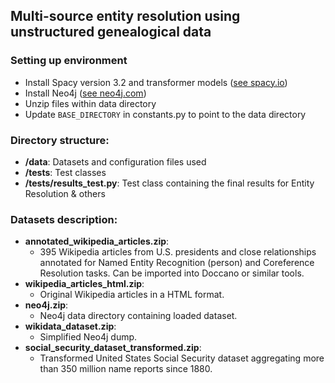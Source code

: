 ## Multi-source entity resolution using unstructured genealogical data


### Setting up environment
- Install Spacy version 3.2 and transformer models ([see spacy.io](https://spacy.io/usage))
- Install Neo4j ([see neo4j.com](https://neo4j.com/developer/docker-run-neo4j/))
- Unzip files within data directory
- Update `BASE_DIRECTORY` in constants.py to point to the data directory

### Directory structure:
- **/data**: Datasets and configuration files used
- **/tests**: Test classes
- **/tests/results_test.py**: Test class containing the final results for Entity Resolution & others

### Datasets description:
- **annotated_wikipedia_articles.zip**:
  - 395 Wikipedia articles from U.S. presidents and close relationships annotated for Named Entity Recognition (person) and Coreference Resolution tasks. Can be imported into Doccano or similar tools.   
- **wikipedia_articles_html.zip**:
  - Original Wikipedia articles in a HTML format. 
- **neo4j.zip**:
  - Neo4j data directory containing loaded dataset.
- **wikidata_dataset.zip**:
  - Simplified Neo4j dump.
- **social_security_dataset_transformed.zip**:
  - Transformed United States Social Security dataset aggregating more than 350 million name reports since 1880.

    
